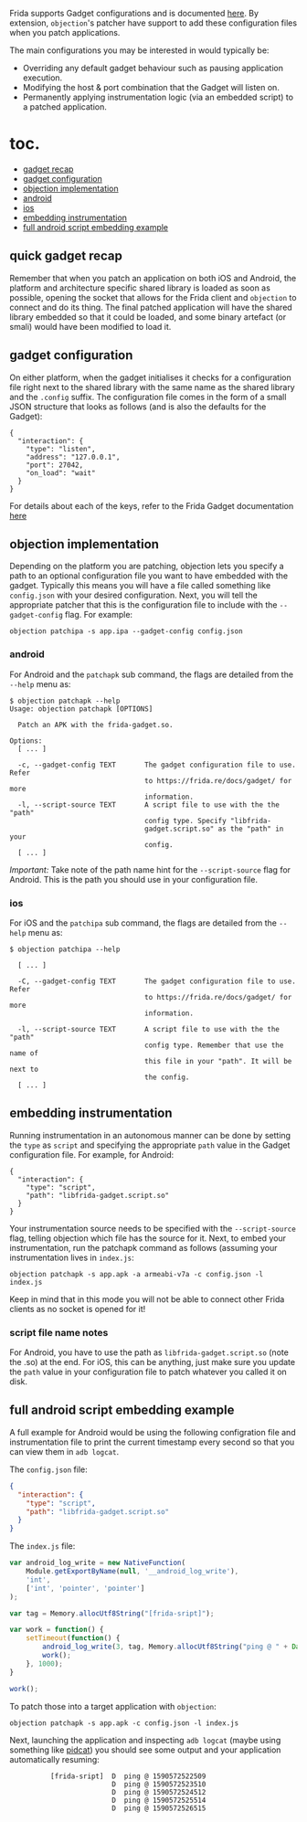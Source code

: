 Frida supports Gadget configurations and is documented [here](https://frida.re/docs/gadget/). By extension, `objection`'s patcher have support to add these configuration files when you patch applications.

The main configurations you may be interested in would typically be:

- Overriding any default gadget behaviour such as pausing application execution.
- Modifying the host & port combination that the Gadget will listen on.
- Permanently applying instrumentation logic (via an embedded script) to a patched application.

# toc.

- [gadget recap](#quick-gadget-recap)
- [gadget configuration](#gadget-configuration)
- [objection implementation](#objection-implementation)
 - [android](#android)
 - [ios](#ios)
- [embedding instrumentation](#embedding-instrumentation)
- [full android script embedding example](#full-android-script-embedding-example)

## quick gadget recap

Remember that when you patch an application on both iOS and Android, the platform and architecture specific shared library is loaded as soon as possible, opening the socket that allows for the Frida client and `objection` to connect and do its thing. The final patched application will have the shared library embedded so that it could be loaded, and some binary artefact (or smali) would have been modified to load it.

## gadget configuration

On either platform, when the gadget initialises it checks for a configuration file right next to the shared library with the same name as the shared library and the `.config` suffix. The configuration file comes in the form of a small JSON structure that looks as follows (and is also the defaults for the Gadget):

```
{
  "interaction": {
    "type": "listen",
    "address": "127.0.0.1",
    "port": 27042,
    "on_load": "wait"
  }
}
```

For details about each of the keys, refer to the Frida Gadget documentation [here](https://frida.re/docs/gadget/)

## objection implementation

Depending on the platform you are patching, objection lets you specify a path to an optional configuration file you want to have embedded with the gadget. Typically this means you will have a file called something like `config.json` with your desired configuration. Next, you will tell the appropriate patcher that this is the configuration file to include with the `--gadget-config` flag. For example: 

```
objection patchipa -s app.ipa --gadget-config config.json
```

### android
For Android and the `patchapk` sub command, the flags are detailed from the `--help` menu as:

```
$ objection patchapk --help
Usage: objection patchapk [OPTIONS]

  Patch an APK with the frida-gadget.so.

Options:
  [ ... ]

  -c, --gadget-config TEXT       The gadget configuration file to use. Refer
                                 to https://frida.re/docs/gadget/ for more
                                 information.
  -l, --script-source TEXT       A script file to use with the the "path"
                                 config type. Specify "libfrida-
                                 gadget.script.so" as the "path" in your
                                 config.
  [ ... ]
```

*Important:* Take note of the path name hint for the `--script-source` flag for Android. This is the path you should use in your configuration file.

### ios
For iOS and the `patchipa` sub command, the flags are detailed from the `--help` menu as:

```
$ objection patchipa --help

  [ ... ]

  -C, --gadget-config TEXT       The gadget configuration file to use. Refer
                                 to https://frida.re/docs/gadget/ for more
                                 information.

  -l, --script-source TEXT       A script file to use with the the "path"
                                 config type. Remember that use the name of
                                 this file in your "path". It will be next to
                                 the config.
  [ ... ]
```

## embedding instrumentation

Running instrumentation in an autonomous manner can be done by setting the `type` as `script` and specifying the appropriate `path` value in the Gadget configuration file. For example, for Android:

```
{
  "interaction": {
    "type": "script",
    "path": "libfrida-gadget.script.so"
  }
}
```

Your instrumentation source needs to be specified with the `--script-source` flag, telling objection which file has the source for it. Next, to embed your instrumentation, run the patchapk command as follows (assuming your instrumentation lives in `index.js`:

```
objection patchapk -s app.apk -a armeabi-v7a -c config.json -l index.js
```

Keep in mind that in this mode you will not be able to connect other Frida clients as no socket is opened for it!

### script file name notes
For Android, you have to use the path as `libfrida-gadget.script.so` (note the .so) at the end. For iOS, this can be anything, just make sure you update the `path` value in your configuration file to patch whatever you called it on disk.

## full android script embedding example

A full example for Android would be using the following configration file and instrumentation file to print the current timestamp every second so that you can view them in `adb logcat`.

The `config.json` file:

```json
{
  "interaction": {
    "type": "script",
    "path": "libfrida-gadget.script.so"
  }
}
```

The `index.js` file:

```javascript
var android_log_write = new NativeFunction(
    Module.getExportByName(null, '__android_log_write'),
    'int',
    ['int', 'pointer', 'pointer']
);

var tag = Memory.allocUtf8String("[frida-sript]");

var work = function() {
    setTimeout(function() {
        android_log_write(3, tag, Memory.allocUtf8String("ping @ " + Date.now()));
        work();
    }, 1000);
}

work();
```

To patch those into a target application with `objection`:

```
objection patchapk -s app.apk -c config.json -l index.js
```

Next, launching the application and inspecting `adb logcat` (maybe using something like [pidcat](https://github.com/JakeWharton/pidcat/)) you should see some output and your application automatically resuming:

```text
          [frida-sript]  D  ping @ 1590572522509
                         D  ping @ 1590572523510
                         D  ping @ 1590572524512
                         D  ping @ 1590572525514
                         D  ping @ 1590572526515
```